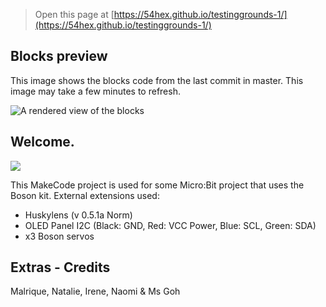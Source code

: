
> Open this page at [https://54hex.github.io/testinggrounds-1/](https://54hex.github.io/testinggrounds-1/)

## Blocks preview

This image shows the blocks code from the last commit in master.
This image may take a few minutes to refresh.

![A rendered view of the blocks](https://github.com/54hex/testinggrounds-1/raw/master/.github/makecode/blocks.png)

## Welcome.
<img src = "https://img.shields.io/badge/micro:bit-00ED00?style=for-the-badge&logo=micro:bit&logoColor=white">

This MakeCode project is used for some Micro:Bit project that uses the Boson kit. 
External extensions used: 
- Huskylens (v 0.5.1a Norm) 
- OLED Panel I2C 
(Black: GND, Red: VCC Power, Blue: SCL, Green: SDA) 
- x3 Boson servos 



## Extras - Credits 

Malrique, Natalie, Irene, Naomi & Ms Goh 
